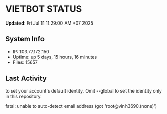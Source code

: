 # VIETBOT STATUS
**Updated**: Fri Jul 11 11:29:00 AM +07 2025

## System Info
- IP: 103.77.172.150
- Uptime: up 5 days, 15 hours, 16 minutes
- Files: 15657

## Last Activity

to set your account's default identity.
Omit --global to set the identity only in this repository.

fatal: unable to auto-detect email address (got 'root@vinh3690.(none)')
